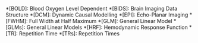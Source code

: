 *[BOLD]: Blood Oxygen Level Dependent 
*[BIDS]: Brain Imaging Data Structure
*[DCM]: Dynamic Causal Modelling
*[EPI]: Echo-Planar Imaging
*[FWHM]: Full Width at Half Maximum
*[GLM]: General Linear Model
*[GLMs]: General Linear Models
*[HRF]: Hemodynamic Response Function
*[TR]: Repetition Time
*[TRs]: Repetition Times